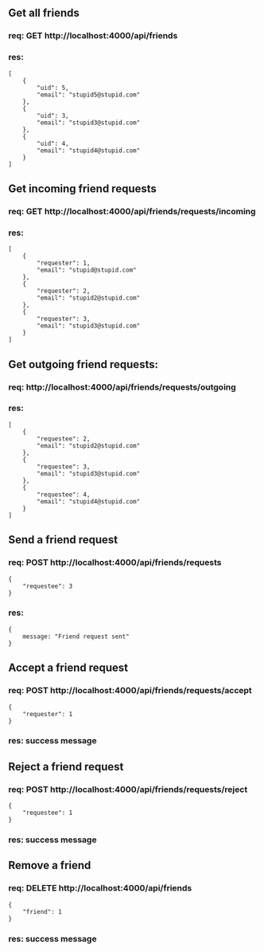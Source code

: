 ## Get all friends
### req: GET http://localhost:4000/api/friends
### res:
```
[
    {
        "uid": 5,
        "email": "stupid5@stupid.com"
    },
    {
        "uid": 3,
        "email": "stupid3@stupid.com"
    },
    {
        "uid": 4,
        "email": "stupid4@stupid.com"
    }
]
```

## Get incoming friend requests
### req: GET http://localhost:4000/api/friends/requests/incoming
### res: 
```
[
    {
        "requester": 1,
        "email": "stupid@stupid.com"
    },
    {
        "requester": 2,
        "email": "stupid2@stupid.com"
    },
    {
        "requester": 3,
        "email": "stupid3@stupid.com"
    }
]
```

## Get outgoing friend requests: 
### req: http://localhost:4000/api/friends/requests/outgoing
### res: 
```
[
    {
        "requestee": 2,
        "email": "stupid2@stupid.com"
    },
    {
        "requestee": 3,
        "email": "stupid3@stupid.com"
    },
    {
        "requestee": 4,
        "email": "stupid4@stupid.com"
    }
]
```

## Send a friend request
### req: POST http://localhost:4000/api/friends/requests
```
{
    "requestee": 3
}
```
### res: 
```
{ 
    message: "Friend request sent" 
}
```

## Accept a friend request
### req: POST http://localhost:4000/api/friends/requests/accept
```
{
    "requester": 1
}
```
### res: success message

## Reject a friend request 
### req: POST http://localhost:4000/api/friends/requests/reject
```
{
    "requestee": 1
}
```
### res: success message

## Remove a friend  
### req: DELETE http://localhost:4000/api/friends
```
{
    "friend": 1
}
```
### res: success message
